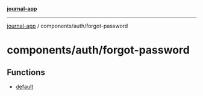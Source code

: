 [**journal-app**](../../../README.md)

***

[journal-app](../../../modules.md) / components/auth/forgot-password

# components/auth/forgot-password

## Functions

- [default](functions/default.md)
